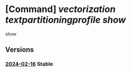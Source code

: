 # [Command] _vectorization textpartitioningprofile show_

show

## Versions

### [2024-02-16](/Resources/fllm-plane/L2luc3RhbmNlcy97fS9wcm92aWRlcnMvZm91bmRhdGlvbmFsbG0udmVjdG9yaXphdGlvbi90ZXh0cGFydGl0aW9uaW5ncHJvZmlsZXMve30=/2024-02-16.xml) **Stable**

<!-- fllm-plane /instances/{}/providers/foundationallm.vectorization/textpartitioningprofiles/{} 2024-02-16 -->

